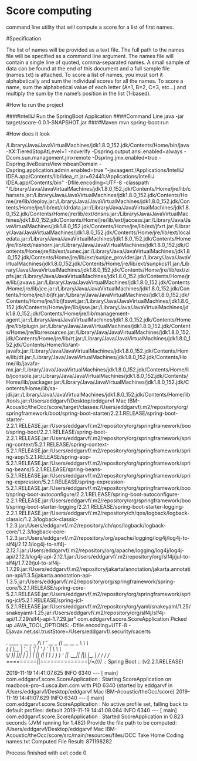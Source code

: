 # Score computing

command line utility that will compute a score for a list of first names.

#Specification

The list of names will be provided as a text file. The full path to the names file will be specified as a
command line argument. The names file will contain a single line of quoted, comma-separated names. A
small sample of data can be found at the end of this document and a full sample file (names.txt) is
attached.
To score a list of names, you must sort it alphabetically and sum the individual scores for all the names.
To score a name, sum the alphabetical value of each letter (A=1, B=2, C=3, etc...) and multiply the sum
by the name’s position in the list (1-based).

#How to run the project

####IntelliJ
Run the SpringBoot Application
####Command Line
java -jar target/score-0.0.1-SNAPSHOT.jar
####Maven
mvn spring-boot:run

#How does it look

/Library/Java/JavaVirtualMachines/jdk1.8.0_152.jdk/Contents/Home/bin/java -XX:TieredStopAtLevel=1 -noverify -Dspring.output.ansi.enabled=always -Dcom.sun.management.jmxremote -Dspring.jmx.enabled=true -Dspring.liveBeansView.mbeanDomain -Dspring.application.admin.enabled=true "-javaagent:/Applications/IntelliJ IDEA.app/Contents/lib/idea_rt.jar=62441:/Applications/IntelliJ IDEA.app/Contents/bin" -Dfile.encoding=UTF-8 -classpath "/Library/Java/JavaVirtualMachines/jdk1.8.0_152.jdk/Contents/Home/jre/lib/charsets.jar:/Library/Java/JavaVirtualMachines/jdk1.8.0_152.jdk/Contents/Home/jre/lib/deploy.jar:/Library/Java/JavaVirtualMachines/jdk1.8.0_152.jdk/Contents/Home/jre/lib/ext/cldrdata.jar:/Library/Java/JavaVirtualMachines/jdk1.8.0_152.jdk/Contents/Home/jre/lib/ext/dnsns.jar:/Library/Java/JavaVirtualMachines/jdk1.8.0_152.jdk/Contents/Home/jre/lib/ext/jaccess.jar:/Library/Java/JavaVirtualMachines/jdk1.8.0_152.jdk/Contents/Home/jre/lib/ext/jfxrt.jar:/Library/Java/JavaVirtualMachines/jdk1.8.0_152.jdk/Contents/Home/jre/lib/ext/localedata.jar:/Library/Java/JavaVirtualMachines/jdk1.8.0_152.jdk/Contents/Home/jre/lib/ext/nashorn.jar:/Library/Java/JavaVirtualMachines/jdk1.8.0_152.jdk/Contents/Home/jre/lib/ext/sunec.jar:/Library/Java/JavaVirtualMachines/jdk1.8.0_152.jdk/Contents/Home/jre/lib/ext/sunjce_provider.jar:/Library/Java/JavaVirtualMachines/jdk1.8.0_152.jdk/Contents/Home/jre/lib/ext/sunpkcs11.jar:/Library/Java/JavaVirtualMachines/jdk1.8.0_152.jdk/Contents/Home/jre/lib/ext/zipfs.jar:/Library/Java/JavaVirtualMachines/jdk1.8.0_152.jdk/Contents/Home/jre/lib/javaws.jar:/Library/Java/JavaVirtualMachines/jdk1.8.0_152.jdk/Contents/Home/jre/lib/jce.jar:/Library/Java/JavaVirtualMachines/jdk1.8.0_152.jdk/Contents/Home/jre/lib/jfr.jar:/Library/Java/JavaVirtualMachines/jdk1.8.0_152.jdk/Contents/Home/jre/lib/jfxswt.jar:/Library/Java/JavaVirtualMachines/jdk1.8.0_152.jdk/Contents/Home/jre/lib/jsse.jar:/Library/Java/JavaVirtualMachines/jdk1.8.0_152.jdk/Contents/Home/jre/lib/management-agent.jar:/Library/Java/JavaVirtualMachines/jdk1.8.0_152.jdk/Contents/Home/jre/lib/plugin.jar:/Library/Java/JavaVirtualMachines/jdk1.8.0_152.jdk/Contents/Home/jre/lib/resources.jar:/Library/Java/JavaVirtualMachines/jdk1.8.0_152.jdk/Contents/Home/jre/lib/rt.jar:/Library/Java/JavaVirtualMachines/jdk1.8.0_152.jdk/Contents/Home/lib/ant-javafx.jar:/Library/Java/JavaVirtualMachines/jdk1.8.0_152.jdk/Contents/Home/lib/dt.jar:/Library/Java/JavaVirtualMachines/jdk1.8.0_152.jdk/Contents/Home/lib/javafx-mx.jar:/Library/Java/JavaVirtualMachines/jdk1.8.0_152.jdk/Contents/Home/lib/jconsole.jar:/Library/Java/JavaVirtualMachines/jdk1.8.0_152.jdk/Contents/Home/lib/packager.jar:/Library/Java/JavaVirtualMachines/jdk1.8.0_152.jdk/Contents/Home/lib/sa-jdi.jar:/Library/Java/JavaVirtualMachines/jdk1.8.0_152.jdk/Contents/Home/lib/tools.jar:/Users/eddgarvf/Desktop/eddgarvf Mac IBM-Acoustic/theOcc/score/target/classes:/Users/eddgarvf/.m2/repository/org/springframework/boot/spring-boot-starter/2.2.1.RELEASE/spring-boot-starter-2.2.1.RELEASE.jar:/Users/eddgarvf/.m2/repository/org/springframework/boot/spring-boot/2.2.1.RELEASE/spring-boot-2.2.1.RELEASE.jar:/Users/eddgarvf/.m2/repository/org/springframework/spring-context/5.2.1.RELEASE/spring-context-5.2.1.RELEASE.jar:/Users/eddgarvf/.m2/repository/org/springframework/spring-aop/5.2.1.RELEASE/spring-aop-5.2.1.RELEASE.jar:/Users/eddgarvf/.m2/repository/org/springframework/spring-beans/5.2.1.RELEASE/spring-beans-5.2.1.RELEASE.jar:/Users/eddgarvf/.m2/repository/org/springframework/spring-expression/5.2.1.RELEASE/spring-expression-5.2.1.RELEASE.jar:/Users/eddgarvf/.m2/repository/org/springframework/boot/spring-boot-autoconfigure/2.2.1.RELEASE/spring-boot-autoconfigure-2.2.1.RELEASE.jar:/Users/eddgarvf/.m2/repository/org/springframework/boot/spring-boot-starter-logging/2.2.1.RELEASE/spring-boot-starter-logging-2.2.1.RELEASE.jar:/Users/eddgarvf/.m2/repository/ch/qos/logback/logback-classic/1.2.3/logback-classic-1.2.3.jar:/Users/eddgarvf/.m2/repository/ch/qos/logback/logback-core/1.2.3/logback-core-1.2.3.jar:/Users/eddgarvf/.m2/repository/org/apache/logging/log4j/log4j-to-slf4j/2.12.1/log4j-to-slf4j-2.12.1.jar:/Users/eddgarvf/.m2/repository/org/apache/logging/log4j/log4j-api/2.12.1/log4j-api-2.12.1.jar:/Users/eddgarvf/.m2/repository/org/slf4j/jul-to-slf4j/1.7.29/jul-to-slf4j-1.7.29.jar:/Users/eddgarvf/.m2/repository/jakarta/annotation/jakarta.annotation-api/1.3.5/jakarta.annotation-api-1.3.5.jar:/Users/eddgarvf/.m2/repository/org/springframework/spring-core/5.2.1.RELEASE/spring-core-5.2.1.RELEASE.jar:/Users/eddgarvf/.m2/repository/org/springframework/spring-jcl/5.2.1.RELEASE/spring-jcl-5.2.1.RELEASE.jar:/Users/eddgarvf/.m2/repository/org/yaml/snakeyaml/1.25/snakeyaml-1.25.jar:/Users/eddgarvf/.m2/repository/org/slf4j/slf4j-api/1.7.29/slf4j-api-1.7.29.jar" com.eddgarvf.score.ScoreApplication
Picked up JAVA_TOOL_OPTIONS: -Dfile.encoding=UTF-8 -Djavax.net.ssl.trustStore=/Users/eddgarvf/.security/cacerts

  .   ____          _            __ _ _
 /\\ / ___'_ __ _ _(_)_ __  __ _ \ \ \ \
( ( )\___ | '_ | '_| | '_ \/ _` | \ \ \ \
 \\/  ___)| |_)| | | | | || (_| |  ) ) ) )
  '  |____| .__|_| |_|_| |_\__, | / / / /
 =========|_|==============|___/=/_/_/_/
 :: Spring Boot ::        (v2.2.1.RELEASE)

2019-11-19 14:41:07.625  INFO 6340 --- [           main] com.eddgarvf.score.ScoreApplication      : Starting ScoreApplication on macbook-pro-4.usca.ibm.com with PID 6340 (started by eddgarvf in /Users/eddgarvf/Desktop/eddgarvf Mac IBM-Acoustic/theOcc/score)
2019-11-19 14:41:07.629  INFO 6340 --- [           main] com.eddgarvf.score.ScoreApplication      : No active profile set, falling back to default profiles: default
2019-11-19 14:41:08.084  INFO 6340 --- [           main] com.eddgarvf.score.ScoreApplication      : Started ScoreApplication in 0.823 seconds (JVM running for 1.482)
Provide the file path to be computed: 
/Users/eddgarvf/Desktop/eddgarvf Mac IBM-Acoustic/theOcc/score/src/main/resources/files/OCC Take Home Coding names.txt
Computed File Result: 871198282

Process finished with exit code 0